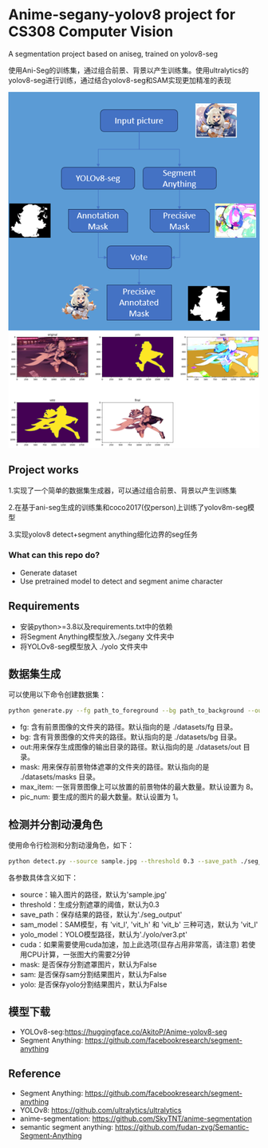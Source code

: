 # Anime-segany-yolov8 project for CS308 Computer Vision
A segmentation project based on aniseg, trained on yolov8-seg

使用Ani-Seg的训练集，通过组合前景、背景以产生训练集。使用ultralytics的yolov8-seg进行训练，通过结合yolov8-seg和SAM实现更加精准的表现

![Sample](./pics/pipeline.png)
![Sample](./pics/output.png)
## Project works
1.实现了一个简单的数据集生成器，可以通过组合前景、背景以产生训练集

2.在基于ani-seg生成的训练集和coco2017(仅person)上训练了yolov8m-seg模型

3.实现yolov8 detect+segment anything细化边界的seg任务

### What can this repo do?
- Generate dataset
- Use pretrained model to detect and segment anime character

## Requirements
- 安装python>=3.8以及requirements.txt中的依赖
- 将Segment Anything模型放入./segany 文件夹中
- 将YOLOv8-seg模型放入 ./yolo 文件夹中

## 数据集生成
可以使用以下命令创建数据集：
```bash
python generate.py --fg path_to_foreground --bg path_to_background --out path_to_output --mask path_to_mask --max_item number_of_items --pic_num number_of_pictures
```
- fg: 含有前景图像的文件夹的路径。默认指向的是 ./datasets/fg 目录。
- bg: 含有背景图像的文件夹的路径。默认指向的是 ./datasets/bg 目录。
- out:用来保存生成图像的输出目录的路径。默认指向的是 ./datasets/out 目录。
- mask: 用来保存前景物体遮罩的文件夹的路径。默认指向的是 ./datasets/masks 目录。
- max_item: 一张背景图像上可以放置的前景物体的最大数量。默认设置为 8。
- pic_num: 要生成的图片的最大数量。默认设置为 1。
## 检测并分割动漫角色

使用命令行检测和分割动漫角色，如下：

```bash
python detect.py --source sample.jpg --threshold 0.3 --save_path ./seg_output --sam_model vit_l --yolo_model ./yolo/ver3.pt --cuda --mask --sam --yolo
```
各参数具体含义如下：

- source：输入图片的路径，默认为'sample.jpg'
- threshold：生成分割遮罩的阈值，默认为0.3
- save_path：保存结果的路径，默认为'./seg_output'
- sam_model：SAM模型，有 'vit_l', 'vit_h' 和 'vit_b' 三种可选，默认为 'vit_l'
- yolo_model：YOLO模型路径，默认为'./yolo/ver3.pt'
- cuda：如果需要使用cuda加速，加上此选项(显存占用非常高，请注意) 若使用CPU计算，一张图大约需要2分钟
- mask: 是否保存分割遮罩图片，默认为False
- sam: 是否保存sam分割结果图片，默认为False
- yolo: 是否保存yolo分割结果图片，默认为False


## 模型下载

- YOLOv8-seg:https://huggingface.co/AkitoP/Anime-yolov8-seg
- Segment Anything: https://github.com/facebookresearch/segment-anything
## Reference
- Segment Anything: https://github.com/facebookresearch/segment-anything
- YOLOv8: https://github.com/ultralytics/ultralytics
- anime-segmentation: https://github.com/SkyTNT/anime-segmentation
- semantic segment anything: https://github.com/fudan-zvg/Semantic-Segment-Anything
